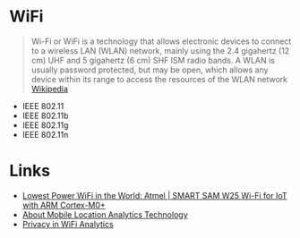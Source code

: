 # WiFi

> Wi-Fi or WiFi is a technology that allows electronic devices to connect to a wireless LAN (WLAN) network, mainly using the 2.4 gigahertz (12 cm) UHF and 5 gigahertz (6 cm) SHF ISM radio bands. A WLAN is usually password protected, but may be open, which allows any device within its range to access the resources of the WLAN network [Wikipedia](https://en.wikipedia.org/wiki/Wi-Fi)

- IEEE 802.11
- IEEE 802.11b
- IEEE 802.11g
- IEEE 802.11n

# Links 

- [Lowest Power WiFi in the World: Atmel | SMART SAM W25 Wi-Fi for IoT with ARM Cortex-M0+](https://www.youtube.com/watch?v=pOFU0KCly80)
- [About Mobile Location Analytics Technology](http://smart-places.org/mobile-location-analytics-opt-out/about-mobile-location-analytics-technology/)
- [Privacy in WiFi Analytics](http://www.privacysig.org/uploads/3/0/1/4/30147215/privacyinwifianalytics.pdf)